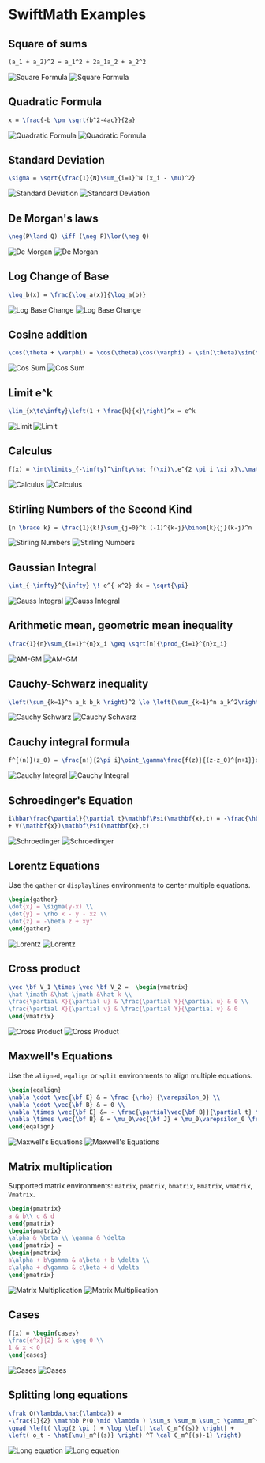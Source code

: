 # SwiftMath Examples

## Square of sums
```LaTeX
(a_1 + a_2)^2 = a_1^2 + 2a_1a_2 + a_2^2
```

![Square Formula](img/square-light.png#gh-light-mode-only)
![Square Formula](img/square-dark.png#gh-dark-mode-only)

## Quadratic Formula 
```LaTeX
x = \frac{-b \pm \sqrt{b^2-4ac}}{2a}
```

![Quadratic Formula](img/quadratic-light.png#gh-light-mode-only)
![Quadratic Formula](img/quadratic-dark.png#gh-dark-mode-only)

## Standard Deviation
```LaTeX
\sigma = \sqrt{\frac{1}{N}\sum_{i=1}^N (x_i - \mu)^2}
```

![Standard Deviation](img/standard-light.png#gh-light-mode-only)
![Standard Deviation](img/standard-dark.png#gh-dark-mode-only)

## De Morgan's laws
```LaTeX
\neg(P\land Q) \iff (\neg P)\lor(\neg Q)
```

![De Morgan](img/demorgan-light.png#gh-light-mode-only)
![De Morgan](img/demorgan-dark.png#gh-dark-mode-only)

## Log Change of Base
```LaTeX
\log_b(x) = \frac{\log_a(x)}{\log_a(b)}
```

![Log Base Change](img/log-light.png#gh-light-mode-only)
![Log Base Change](img/log-dark.png#gh-dark-mode-only)

## Cosine addition
```LaTeX
\cos(\theta + \varphi) = \cos(\theta)\cos(\varphi) - \sin(\theta)\sin(\varphi)
```

![Cos Sum](img/trig-light.png#gh-light-mode-only)
![Cos Sum](img/trig-dark.png#gh-dark-mode-only)

## Limit e^k
```LaTeX
\lim_{x\to\infty}\left(1 + \frac{k}{x}\right)^x = e^k
```

![Limit](img/limit-light.png#gh-light-mode-only)
![Limit](img/limit-dark.png#gh-dark-mode-only)

## Calculus
```LaTeX
f(x) = \int\limits_{-\infty}^\infty\hat f(\xi)\,e^{2 \pi i \xi x}\,\mathrm{d}\xi
```

![Calculus](img/calculus-light.png#gh-light-mode-only)
![Calculus](img/calculus-dark.png#gh-dark-mode-only)

## Stirling Numbers of the Second Kind
```LaTeX
{n \brace k} = \frac{1}{k!}\sum_{j=0}^k (-1)^{k-j}\binom{k}{j}(k-j)^n
```

![Stirling Numbers](img/stirling-light.png#gh-light-mode-only)
![Stirling Numbers](img/stirling-dark.png#gh-dark-mode-only)

## Gaussian Integral
```LaTeX
\int_{-\infty}^{\infty} \! e^{-x^2} dx = \sqrt{\pi}
```

![Gauss Integral](img/gaussintegral-light.png#gh-light-mode-only)
![Gauss Integral](img/gaussintegral-dark.png#gh-dark-mode-only)

## Arithmetic mean, geometric mean inequality
```LaTeX
\frac{1}{n}\sum_{i=1}^{n}x_i \geq \sqrt[n]{\prod_{i=1}^{n}x_i}
```

![AM-GM](img/amgm-light.png#gh-light-mode-only)
![AM-GM](img/amgm-dark.png#gh-dark-mode-only)

## Cauchy-Schwarz inequality
```LaTeX
\left(\sum_{k=1}^n a_k b_k \right)^2 \le \left(\sum_{k=1}^n a_k^2\right)\left(\sum_{k=1}^n b_k^2\right)
```

![Cauchy Schwarz](img/cauchyschwarz-light.png#gh-light-mode-only)
![Cauchy Schwarz](img/cauchyschwarz-dark.png#gh-dark-mode-only)

## Cauchy integral formula
```LaTeX
f^{(n)}(z_0) = \frac{n!}{2\pi i}\oint_\gamma\frac{f(z)}{(z-z_0)^{n+1}}dz
```

![Cauchy Integral](img/cauchyintegral-light.png#gh-light-mode-only)
![Cauchy Integral](img/cauchyintegral-dark.png#gh-dark-mode-only)

## Schroedinger's Equation
```LaTeX
i\hbar\frac{\partial}{\partial t}\mathbf\Psi(\mathbf{x},t) = -\frac{\hbar}{2m}\nabla^2\mathbf\Psi(\mathbf{x},t)
+ V(\mathbf{x})\mathbf\Psi(\mathbf{x},t)
```

![Schroedinger](img/schroedinger-light.png#gh-light-mode-only)
![Schroedinger](img/schroedinger-dark.png#gh-dark-mode-only)

## Lorentz Equations
Use the `gather` or `displaylines` environments to center multiple
equations.
```LaTeX
\begin{gather}
\dot{x} = \sigma(y-x) \\
\dot{y} = \rho x - y - xz \\
\dot{z} = -\beta z + xy"
\end{gather}
```

![Lorentz](img/lorentz-light.png#gh-light-mode-only)
![Lorentz](img/lorentz-dark.png#gh-dark-mode-only)

## Cross product
```LaTeX
\vec \bf V_1 \times \vec \bf V_2 =  \begin{vmatrix}
\hat \imath &\hat \jmath &\hat k \\
\frac{\partial X}{\partial u} & \frac{\partial Y}{\partial u} & 0 \\
\frac{\partial X}{\partial v} & \frac{\partial Y}{\partial v} & 0
\end{vmatrix}
```

![Cross Product](img/cross-light.png#gh-light-mode-only)
![Cross Product](img/cross-dark.png#gh-dark-mode-only)

## Maxwell's Equations
Use the `aligned`, `eqalign` or `split` environments to align
multiple equations.
```LaTeX
\begin{eqalign}
\nabla \cdot \vec{\bf E} & = \frac {\rho} {\varepsilon_0} \\
\nabla \cdot \vec{\bf B} & = 0 \\
\nabla \times \vec{\bf E} &= - \frac{\partial\vec{\bf B}}{\partial t} \\
\nabla \times \vec{\bf B} & = \mu_0\vec{\bf J} + \mu_0\varepsilon_0 \frac{\partial\vec{\bf E}}{\partial t}
\end{eqalign}
```

![Maxwell's Equations](img/maxwell-light.png#gh-light-mode-only)
![Maxwell's Equations](img/maxwell-dark.png#gh-dark-mode-only)

## Matrix multiplication
Supported matrix environments: `matrix`, `pmatrix`, `bmatrix`, `Bmatrix`,
`vmatrix`, `Vmatrix`.
```LaTeX
\begin{pmatrix}
a & b\\ c & d
\end{pmatrix}
\begin{pmatrix}
\alpha & \beta \\ \gamma & \delta
\end{pmatrix} = 
\begin{pmatrix}
a\alpha + b\gamma & a\beta + b \delta \\
c\alpha + d\gamma & c\beta + d \delta 
\end{pmatrix}
```

![Matrix Multiplication](img/matrixmult-light.png#gh-light-mode-only)
![Matrix Multiplication](img/matrixmult-dark.png#gh-dark-mode-only)

## Cases
```LaTeX
f(x) = \begin{cases}
\frac{e^x}{2} & x \geq 0 \\
1 & x < 0
\end{cases}
```

![Cases](img/cases-light.png#gh-light-mode-only)
![Cases](img/cases-dark.png#gh-dark-mode-only)

## Splitting long equations
```LaTeX
\frak Q(\lambda,\hat{\lambda}) =
-\frac{1}{2} \mathbb P(O \mid \lambda ) \sum_s \sum_m \sum_t \gamma_m^{(s)} (t) +\\
\quad \left( \log(2 \pi ) + \log \left| \cal C_m^{(s)} \right| +
\left( o_t - \hat{\mu}_m^{(s)} \right) ^T \cal C_m^{(s)-1} \right) 
```

![Long equation](img/long-light.png#gh-light-mode-only)
![Long equation](img/long-dark.png#gh-dark-mode-only)
